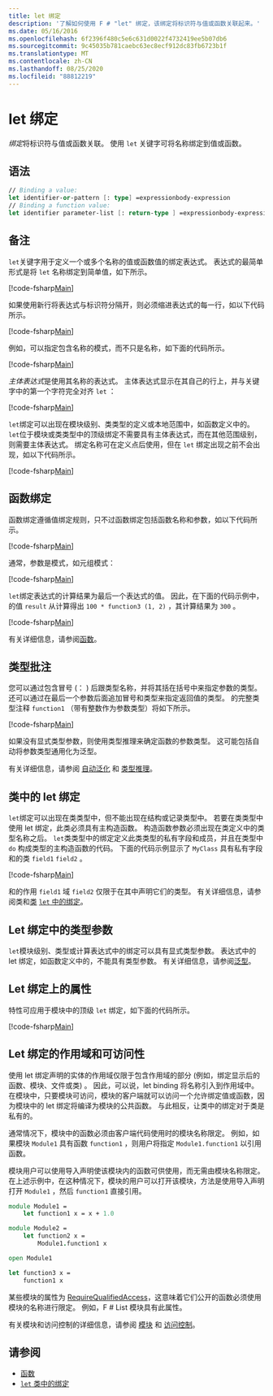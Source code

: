 ```yaml
---
title: let 绑定
description: '了解如何使用 F # "let" 绑定，该绑定将标识符与值或函数关联起来。'
ms.date: 05/16/2016
ms.openlocfilehash: 6f2396f480c5e6c631d0022f4732419ee5b07db6
ms.sourcegitcommit: 9c45035b781caebc63ec8ecf912dc83fb6723b1f
ms.translationtype: MT
ms.contentlocale: zh-CN
ms.lasthandoff: 08/25/2020
ms.locfileid: "88812219"
---
```

# <a name="let-bindings"></a>let 绑定

*绑定*将标识符与值或函数关联。 使用 `let` 关键字可将名称绑定到值或函数。

## <a name="syntax"></a>语法

```fsharp
// Binding a value:
let identifier-or-pattern [: type] =expressionbody-expression
// Binding a function value:
let identifier parameter-list [: return-type ] =expressionbody-expression
```

## <a name="remarks"></a>备注

`let`关键字用于定义一个或多个名称的值或函数值的绑定表达式。 表达式的最简单形式是将 `let` 名称绑定到简单值，如下所示。

[!code-fsharp[Main](~/samples/snippets/fsharp/lang-ref-1/snippet1101.fs)]

如果使用新行将表达式与标识符分隔开，则必须缩进表达式的每一行，如以下代码所示。

[!code-fsharp[Main](~/samples/snippets/fsharp/lang-ref-1/snippet1102.fs)]

例如，可以指定包含名称的模式，而不只是名称，如下面的代码所示。

[!code-fsharp[Main](~/samples/snippets/fsharp/lang-ref-1/snippet1103.fs)]

*主体表达式*是使用其名称的表达式。 主体表达式显示在其自己的行上，并与关键字中的第一个字符完全对齐 `let` ：

[!code-fsharp[Main](~/samples/snippets/fsharp/lang-ref-1/snippet1104.fs)]

`let`绑定可以出现在模块级别、类类型的定义或本地范围中，如函数定义中的。 `let`位于模块或类类型中的顶级绑定不需要具有主体表达式，而在其他范围级别，则需要主体表达式。 绑定名称可在定义点后使用，但在 `let` 绑定出现之前不会出现，如以下代码所示。

[!code-fsharp[Main](~/samples/snippets/fsharp/lang-ref-1/snippet1105.fs)]

## <a name="function-bindings"></a>函数绑定

函数绑定遵循值绑定规则，只不过函数绑定包括函数名称和参数，如以下代码所示。

[!code-fsharp[Main](~/samples/snippets/fsharp/lang-ref-1/snippet1106.fs)]

通常，参数是模式，如元组模式：

[!code-fsharp[Main](~/samples/snippets/fsharp/lang-ref-1/snippet1107.fs)]

`let`绑定表达式的计算结果为最后一个表达式的值。 因此，在下面的代码示例中，的值 `result` 从计算得出 `100 * function3 (1, 2)` ，其计算结果为 `300` 。

[!code-fsharp[Main](~/samples/snippets/fsharp/lang-ref-1/snippet1109.fs)]

有关详细信息，请参阅[函数](index.md)。

## <a name="type-annotations"></a>类型批注

您可以通过包含冒号 (： ) 后跟类型名称，并将其括在括号中来指定参数的类型。 还可以通过在最后一个参数后面追加冒号和类型来指定返回值的类型。 的完整类型注释 `function1` （带有整数作为参数类型）将如下所示。

[!code-fsharp[Main](~/samples/snippets/fsharp/lang-ref-1/snippet1108.fs)]

如果没有显式类型参数，则使用类型推理来确定函数的参数类型。 这可能包括自动将参数类型通用化为泛型。

有关详细信息，请参阅 [自动泛化](../generics/automatic-generalization.md) 和 [类型推理](../type-inference.md)。

## <a name="let-bindings-in-classes"></a>类中的 let 绑定

`let`绑定可以出现在类类型中，但不能出现在结构或记录类型中。 若要在类类型中使用 let 绑定，此类必须具有主构造函数。 构造函数参数必须出现在类定义中的类型名称之后。 `let`类类型中的绑定定义此类类型的私有字段和成员，并且在类型中 `do` 构成类型的主构造函数的代码。 下面的代码示例显示了 `MyClass` 具有私有字段和的类 `field1` `field2` 。

[!code-fsharp[Main](~/samples/snippets/fsharp/lang-ref-1/snippet1110.fs)]

和的作用 `field1` 域 `field2` 仅限于在其中声明它们的类型。 有关详细信息，请参阅类和[类](../classes.md) [ `let` 中的绑定](../members/let-bindings-in-classes.md)。

## <a name="type-parameters-in-let-bindings"></a>Let 绑定中的类型参数

`let`模块级别、类型或计算表达式中的绑定可以具有显式类型参数。 表达式中的 let 绑定，如函数定义中的，不能具有类型参数。 有关详细信息，请参阅[泛型](../generics/index.md)。

## <a name="attributes-on-let-bindings"></a>Let 绑定上的属性

特性可应用于模块中的顶级 `let` 绑定，如下面的代码所示。

[!code-fsharp[Main](~/samples/snippets/fsharp/lang-ref-1/snippet1111.fs)]

## <a name="scope-and-accessibility-of-let-bindings"></a>Let 绑定的作用域和可访问性

使用 let 绑定声明的实体的作用域仅限于包含作用域的部分 (例如，绑定显示后的函数、模块、文件或类) 。 因此，可以说，let binding 将名称引入到作用域中。 在模块中，只要模块可访问，模块的客户端就可以访问一个允许绑定值或函数，因为模块中的 let 绑定将编译为模块的公共函数。 与此相反，让类中的绑定对于类是私有的。

通常情况下，模块中的函数必须由客户端代码使用时的模块名称限定。 例如，如果模块 `Module1` 具有函数 `function1` ，则用户将指定 `Module1.function1` 以引用函数。

模块用户可以使用导入声明使该模块内的函数可供使用，而无需由模块名称限定。 在上述示例中，在这种情况下，模块的用户可以打开该模块，方法是使用导入声明打开 `Module1` ，然后 `function1` 直接引用。

```fsharp
module Module1 =
    let function1 x = x + 1.0

module Module2 =
    let function2 x =
        Module1.function1 x

open Module1

let function3 x =
    function1 x
```

某些模块的属性为 [RequireQualifiedAccess](https://fsharp.github.io/fsharp-core-docs/reference/fsharp-core-requirequalifiedaccessattribute.html)，这意味着它们公开的函数必须使用模块的名称进行限定。 例如，F # List 模块具有此属性。

有关模块和访问控制的详细信息，请参阅 [模块](../modules.md) 和 [访问控制](../access-control.md)。

## <a name="see-also"></a>请参阅

- [函数](index.md)
- [`let` 类中的绑定](../members/let-bindings-in-classes.md)
